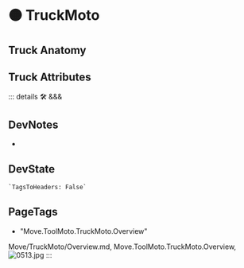 
# 🟠 <move>TruckMoto</move>

## Truck Anatomy

## Truck Attributes

::: details 🛠 <dev>&&&</dev>

## DevNotes

-

## DevState

```py
`TagsToHeaders: False`
```

<h2>PageTags</h2>

- "Move.ToolMoto.TruckMoto.Overview"

Move/TruckMoto/Overview.md, <dev>Move.ToolMoto.TruckMoto.Overview</dev>, ![0513.jpg](/PaperPhoto/0513.jpg)
:::
